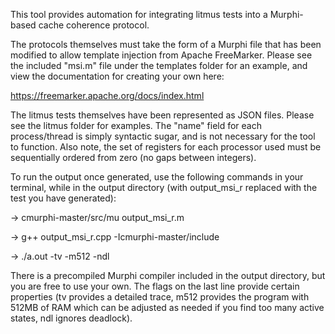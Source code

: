 This tool provides automation for integrating litmus tests into a Murphi-based cache coherence protocol.

The protocols themselves must take the form of a Murphi file that has been modified to allow template injection from Apache FreeMarker. Please see the included
"msi.m" file under the templates folder for an example, and view the documentation for creating your own here:

https://freemarker.apache.org/docs/index.html

The litmus tests themselves have been represented as JSON files. Please see the litmus folder for examples. The "name" field for each process/thread
is simply syntactic sugar, and is not necessary for the tool to function. Also note, the set of registers for each processor used must be sequentially ordered from zero (no gaps between integers).

To run the output once generated, use the following commands in your terminal, while in the output directory (with output_msi_r replaced with the test you have generated):

-> cmurphi-master/src/mu output_msi_r.m         

-> g++ output_msi_r.cpp -Icmurphi-master/include

-> ./a.out -tv -m512 -ndl

There is a precompiled Murphi compiler included in the output directory, but you are free to use your own. The flags on the last line provide certain
properties (tv provides a detailed trace, m512 provides the program with 512MB of RAM which can be adjusted as needed if you find too many active states, ndl ignores deadlock).
